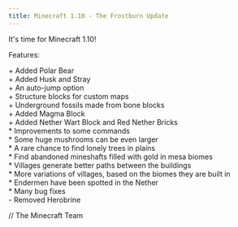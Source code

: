 ```yaml
---
title: Minecraft 1.10 - The Frostburn Update
---
```

It's time for Minecraft 1.10!

Features:

\+ Added Polar Bear<br />
\+ Added Husk and Stray<br />
\+ An auto-jump option<br />
\+ Structure blocks for custom maps<br />
\+ Underground fossils made from bone blocks<br />
\+ Added Magma Block<br />
\+ Added Nether Wart Block and Red Nether Bricks<br />
\* Improvements to some commands<br />
\* Some huge mushrooms can be even larger<br />
\* A rare chance to find lonely trees in plains<br />
\* Find abandoned mineshafts filled with gold in mesa biomes<br />
\* Villages generate better paths between the buildings<br />
\* More variations of villages, based on the biomes they are built in<br />
\* Endermen have been spotted in the Nether<br />
\* Many bug fixes<br />
\- Removed Herobrine

// The Minecraft Team